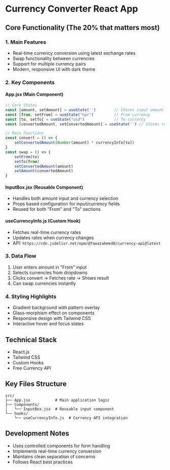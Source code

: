 # Currency Converter React App

## Core Functionality (The 20% that matters most)

### 1. Main Features
- Real-time currency conversion using latest exchange rates
- Swap functionality between currencies
- Support for multiple currency pairs
- Modern, responsive UI with dark theme

### 2. Key Components

#### App.jsx (Main Component)
```jsx
// Core States
const [amount, setAmount] = useState('')        // Stores input amount
const [from, setFrom] = useState("npr")         // From currency
const [to, setTo] = useState("usd")             // To currency
const [convertedAmount, setConvertedAmount] = useState('') // Stores result

// Main Functions
const convert = () => {
    setConvertedAmount(Number(amount) * currencyInfo[to])
}
const swap = () => {
    setFrom(to)
    setTo(from)
    setConvertedAmount(amount)
    setAmount(convertedAmount)
}
```

#### InputBox.jsx (Reusable Component)
- Handles both amount input and currency selection
- Props based configuration for input/currency fields
- Reused for both "From" and "To" sections

#### useCurrencyInfo.js (Custom Hook)
- Fetches real-time currency rates
- Updates rates when currency changes
- API: `https://cdn.jsdelivr.net/npm/@fawazahmed0/currency-api@latest`

### 3. Data Flow
1. User enters amount in "From" input
2. Selects currencies from dropdowns
3. Clicks convert → Fetches rate → Shows result
4. Can swap currencies instantly

### 4. Styling Highlights
- Gradient background with pattern overlay
- Glass-morphism effect on components
- Responsive design with Tailwind CSS
- Interactive hover and focus states

## Technical Stack
- React.js
- Tailwind CSS
- Custom Hooks
- Free Currency API

## Key Files Structure
```
src/
├── App.jsx           # Main application logic
├── Components/
│   └── InputBox.jsx  # Reusable input component
└── hooks/
    └── useCurrencyInfo.js  # Currency API integration
```

## Development Notes
- Uses controlled components for form handling
- Implements real-time currency conversion
- Maintains clean separation of concerns
- Follows React best practices
